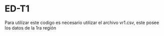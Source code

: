 # ED-T1
Para utilizar este codigo es necesario utilizar el archivo vr1.csv, este posee los datos de la 1ra región
